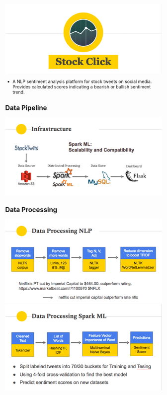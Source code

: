 ![GitHub Logo](/images/title.png)

* A NLP sentiment analysis platform for stock tweets on social media.  Provides calculated scores indicating a bearish or bullish sentiment trend.

## Data Pipeline
![alt text](https://github.com/hbau/StockClick/blob/master/images/pipeline.png)

## Data Processing
![alt text](https://github.com/hbau/StockClick/blob/master/images/NLP.png)
![alt text](https://github.com/hbau/StockClick/blob/master/images/SparkML.png)
